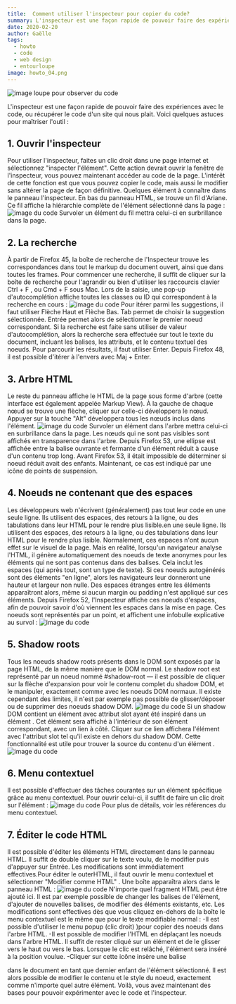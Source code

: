 ```yaml
---
title:  Comment utiliser l'inspecteur pour copier du code?
summary: L'inspecteur est une façon rapide de pouvoir faire des expériences avec le code, ou récupérer le code d'un site qui nous plait.
date: 2020-02-20
author: Gaëlle
tags:
  - howto
  - code
  - web design
  - entourloupe
image: howto_04.png
---
```


![image loupe pour observer du code](/static/img/howto_04.png)

L'inspecteur est une façon rapide de pouvoir faire des expériences avec le code, ou récupérer le code d'un site qui nous plait. Voici quelques astuces pour maîtriser l'outil :
## 1. Ouvrir l'inspecteur
Pour utiliser l'inspecteur, faites un clic droit dans une page internet et sélectionnez "inspecter l'élément". Cette action devrait ouvrir la fenêtre de l'inspecteur, vous pouvez maintenant accéder au code de la page. L'intérêt de cette fonction est que vous pouvez copier le code, mais aussi le modifier sans altérer la page de façon définitive.
Quelques élément à connaître dans le panneau l'inspecteur. En bas du panneau HTML, se trouve un fil d'Ariane.
Ce fil affiche la hiérarchie complète de l'élément sélectionné dans la page :
![image du code](/static/img/howto_04_img01.png)
Survoler un élément du fil mettra celui-ci en surbrillance dans la page.
## 2. La recherche
À partir de Firefox 45, la boîte de recherche de l'Inspecteur trouve les correspondances dans tout le markup du document ouvert, ainsi que dans toutes les frames.
Pour commencer une recherche, il suffit de cliquer sur la boîte de recherche pour l'agrandir ou bien d'utiliser les raccourcis clavier Ctrl + F , ou Cmd + F sous Mac. Lors de la saisie, une pop-up d'autocomplétion affiche toutes les classes ou ID qui correspondent à la recherche en cours :
![image du code](/static/img/howto_04_img02.png)
Pour itérer parmi les suggestions, il faut utiliser Flèche Haut et Flèche Bas. Tab permet de choisir la suggestion sélectionnée. Entrée permet alors de sélectionner le premier noeud correspondant.
Si la recherche est faite sans utiliser de valeur d'autocomplétion, alors la recherche sera effectuée sur tout le texte du document, incluant les balises, les attributs, et le contenu textuel des noeuds.
Pour parcourir les résultats, il faut utiliser Enter. Depuis Firefox 48, il est possible d'itérer à l'envers avec  Maj + Enter.
## 3. Arbre HTML
Le reste du panneau affiche le HTML de la page sous forme d'arbre (cette interface est également appelée Markup View). À la gauche de chaque nœud se trouve une flèche, cliquer sur celle-ci développera le nœud. Appuyer sur la touche "Alt" développera tous les nœuds inclus dans l'élément.
![image du code](/static/img/howto_04_img03.png)
Survoler un élément dans l'arbre mettra celui-ci en surbrillance dans la page.
Les nœuds qui ne sont pas visibles sont affichés en transparence dans l'arbre.
Depuis Firefox 53, une ellipse est affichée entre la balise ouvrante et fermante d'un élément réduit à cause d'un contenu trop long.
Avant Firefox 53, il était impossible de déterminer si noeud réduit avait des enfants. Maintenant, ce cas est indiqué par une icône de points de suspension.
## 4. Noeuds ne contenant que des espaces
Les développeurs web n'écrivent (généralement) pas tout leur code en une seule ligne. Ils utilisent des espaces, des retours à la ligne, ou des tabulations dans leur HTML pour le rendre plus lisible.en une seule ligne. Ils utilisent des espaces, des retours à la ligne, ou des tabulations dans leur HTML pour le rendre plus lisible.
Normalement, ces espaces n'ont aucun effet sur le visuel de la page. Mais en réalité, lorsqu'un navigateur analyse l'HTML, il génère automatiquement des noeuds de texte anonymes pour les éléments qui ne sont pas contenus dans des balises. Cela inclut les espaces (qui après tout, sont un type de texte).
Si ces noeuds autogénérés sont des éléments "en ligne", alors les navigateurs leur donneront une hauteur et largeur non nulle. Des espaces étranges entre les éléments apparaîtront alors, même si aucun margin ou padding n'est appliqué sur ces éléments.
Depuis Firefox 52, l'Inspecteur affiche ces noeuds d'espaces, afin de pouvoir savoir d'où viennent les espaces dans la mise en page. Ces noeuds sont représentés par un point, et affichent une infobulle explicative au survol :
![image du code](/static/img/howto_04_img04.png)
## 5. Shadow roots
Tous les noeuds shadow roots présents dans le DOM sont exposés par la page HTML, de la même manière que le DOM normal. Le shadow root est représenté par un noeud nommé #shadow-root — il est possible de cliquer sur la flèche d'expansion pour voir le contenu complet du shadow DOM, et le manipuler, exactement comme avec les noeuds DOM normaux. Il existe cependant des limites, il n'est par exemple pas possible de glisser/déposer ou de supprimer des noeuds shadow DOM.
![image du code](/static/img/howto_04_img05.png)
Si un shadow DOM contient un élément avec attribut slot ayant été inspiré dans un élément <slot>. Cet élément sera affiché à l'intérieur de son élément <slot> correspondant, avec un lien à côté. Cliquer sur ce lien affichera l'élément avec l'attribut slot tel qu'il existe en dehors du shadow DOM.
Cette fonctionnalité est utile pour trouver la source du contenu d'un élément <slot>.
![image du code](/static/img/howto_04_img06.png)
## 6. Menu contextuel
Il est possible d'effectuer des tâches courantes sur un élément spécifique grâce au menu contextuel. Pour ouvrir celui-ci, il suffit de faire un clic droit sur l'élément :
![image du code](/static/img/howto_04_img07.png)
Pour plus de détails, voir les références du menu contextuel.
## 7. Éditer le code HTML
Il est possible d'éditer les éléments HTML directement dans le panneau HTML. Il suffit de double cliquer sur le texte voulu, de le modifier puis d'appuyer sur Entrée. Les modifications sont immédiatement effectives.Pour éditer le outerHTML, il faut ouvrir le menu contextuel et sélectionner "Modifier comme HTML" . Une boîte apparaîtra alors dans le panneau HTML :
![image du code](/static/img/howto_04_img08.png)
N'importe quel fragment HTML peut être ajouté ici. Il est par exemple possible de changer les balises de l'élément, d'ajouter de nouvelles balises, de modifier des éléments existants, etc. Les modifications sont effectives dès que vous cliquez en-dehors de la boîte
le menu contextuel est le même que pour le texte modifiable normal :
-Il est possible d'utiliser le menu popup (clic droit) )pour copier des noeuds dans l'arbre HTML.
-Il est possible de modifier l'HTML en déplaçant les noeuds dans l'arbre HTML. Il suffit de rester cliqué sur un élément et de le glisser vers le haut ou vers le bas. Lorsque le clic est relâché, l'élément sera inséré à la position voulue.
-Cliquer sur cette icône insère une balise <div> dans le document en tant que dernier enfant de l'élément sélectionné. Il est alors possible de modifier le contenu et le style du noeud, exactement comme n'importe quel autre élément.
Voilà, vous avez maintenant des bases pour pouvoir expérimenter avec le code et l'inspecteur.
